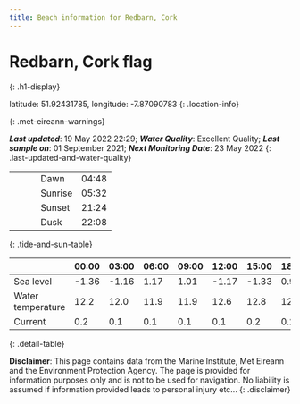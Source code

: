 ```yaml
---
title: Beach information for Redbarn, Cork
---
```

# Redbarn, Cork <span class="material-icons blue-flag" alt="This a Blue Flag beach">flag</span>
{: .h1-display}

latitude: 51.92431785, longitude: -7.87090783
{: .location-info}


{: .met-eireann-warnings}

___Last updated___: 19 May 2022 22:29; ___Water Quality___: Excellent Quality;
___Last sample on___: 01 September 2021; ___Next Monitoring Date___: 23 May 2022
{: .last-updated-and-water-quality}

|   |   |   |   |   |
|---|---|---|---|---|
|   |   |   | Dawn  | 04:48 |
|   |   |   | Sunrise  | 05:32 |
|   |   |   | Sunset  | 21:24 |
|   |   |   | Dusk  | 22:08 |
{: .tide-and-sun-table}

<div></div>

| | 00:00 | 03:00 | 06:00 | 09:00 | 12:00 | 15:00 | 18:00 | 21:00 |
|---|---|---|---|---|---|---|---|---|
| Sea level | -1.36 | -1.16 | 1.17 | 1.01| -1.17 | -1.33 | 0.97 | 1.28 |
| Water temperature | 12.2 | 12.0 | 11.9 | 11.9 | 12.6 | 12.8 | 12.3 | 12.1 |
| Current | 0.2 | 0.1 | 0.1 | 0.1 | 0.1| 0.2 | 0.2 | 0.1 |
{: .detail-table}

__Disclaimer__: This page contains data from the Marine Institute,
Met Eireann and the Environment Protection Agency. The page is provided for
information purposes only and is not to be used for navigation. No liability
is assumed if information provided leads to personal injury etc...
{: .disclaimer}
